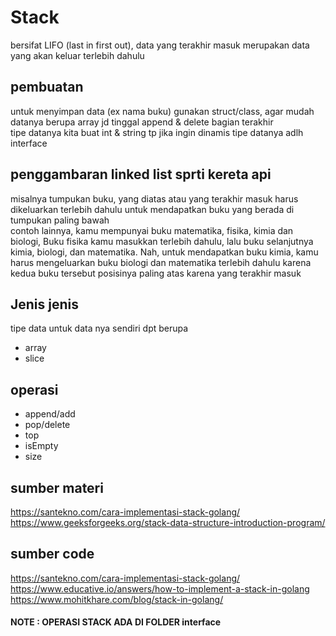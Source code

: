 # Stack
bersifat LIFO (last in first out), data yang terakhir masuk merupakan data yang akan keluar terlebih dahulu
## pembuatan 
untuk menyimpan data (ex nama buku) gunakan struct/class, agar mudah datanya berupa array jd tinggal append & delete bagian terakhir<br>
tipe datanya kita buat int & string tp jika ingin dinamis tipe datanya adlh interface
## penggambaran linked list sprti kereta api
misalnya tumpukan buku, yang diatas atau yang terakhir masuk harus dikeluarkan terlebih dahulu untuk mendapatkan buku yang berada di tumpukan paling bawah<br>
contoh lainnya, kamu mempunyai buku matematika, fisika, kimia dan biologi, Buku fisika kamu masukkan terlebih dahulu, lalu buku selanjutnya kimia, biologi, dan matematika. Nah, untuk mendapatkan buku kimia, kamu harus mengeluarkan buku biologi dan matematika terlebih dahulu karena kedua buku tersebut posisinya paling atas karena yang terakhir masuk<br>
## Jenis jenis
tipe data untuk data nya sendiri dpt berupa<br>
* array
* slice
## operasi
* append/add
* pop/delete
* top
* isEmpty
* size
## sumber materi
https://santekno.com/cara-implementasi-stack-golang/<br>
https://www.geeksforgeeks.org/stack-data-structure-introduction-program/
## sumber code
https://santekno.com/cara-implementasi-stack-golang/<br>
https://www.educative.io/answers/how-to-implement-a-stack-in-golang<br>
https://www.mohitkhare.com/blog/stack-in-golang/
#### NOTE : OPERASI STACK ADA DI FOLDER interface
